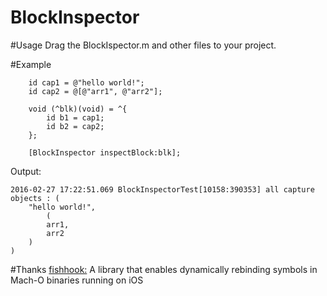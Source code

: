 # BlockInspector

#Usage
Drag the BlockIspector.m and other files to your project. 

#Example
```objc
	id cap1 = @"hello world!";
    id cap2 = @[@"arr1", @"arr2"];
    
    void (^blk)(void) = ^{
        id b1 = cap1;
        id b2 = cap2;
    };
    
    [BlockInspector inspectBlock:blk];
```

Output:

```
2016-02-27 17:22:51.069 BlockInspectorTest[10158:390353] all capture objects : (
    "hello world!",
        (
        arr1,
        arr2
    )
)

```

#Thanks
[fishhook:](https://github.com/facebook/fishhook) A library that enables dynamically rebinding symbols in Mach-O binaries running on iOS